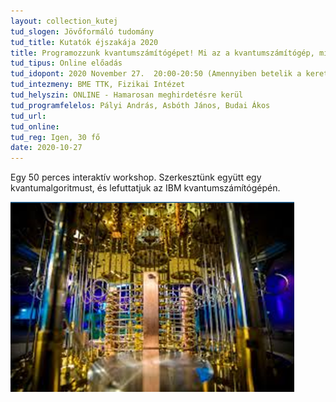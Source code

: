 ```yaml
---
layout: collection_kutej
tud_slogen: Jövőformáló tudomány
tud_title: Kutatók éjszakája 2020
title: Programozzunk kvantumszámítógépet! Mi az a kvantumszámítógép, mire jó?
tud_tipus: Online előadás
tud_idopont: 2020 November 27.  20:00-20:50 (Amennyiben betelik a keret 21:00 és 22:00 órakor nyitunk újabb alkalmat)
tud_intezmeny: BME TTK, Fizikai Intézet
tud_helyszin: ONLINE - Hamarosan meghirdetésre kerül
tud_programfelelos: Pályi András, Asbóth János, Budai Ákos
tud_url:
tud_online:
tud_reg: Igen, 30 fő
date: 2020-10-27
---
```

 
Egy 50 perces interaktív workshop. Szerkesztünk együtt egy kvantumalgoritmust, és lefuttatjuk az IBM kvantumszámítógépén.



<img src="images/kvantumszamitogep.png" max-width="500" class="center">
